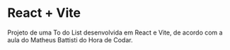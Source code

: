 # React + Vite

Projeto de uma To do List desenvolvida em React e Vite, de acordo com a aula do Matheus Battisti do Hora de Codar.
